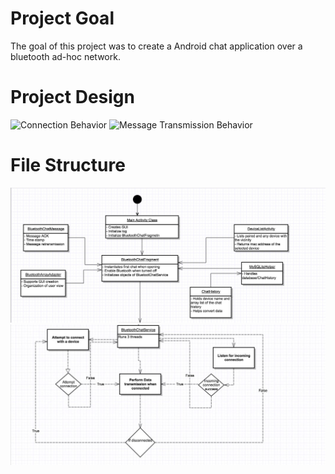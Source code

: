 # Project Goal
The goal of this project was to create a Android chat application over a bluetooth ad-hoc network.

# Project Design

<img src="diagrams/Connections.png" alt="Connection Behavior"/> <img src="diagrams/msgAck.png" alt="Message Transmission Behavior"/>

# File Structure

<img src="diagrams/uml1.png" alt="UML Diagram Part 1"/>
<img src="diagrams/uml2.png" alt="UML Diagram Part 2"/>